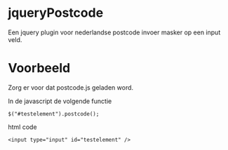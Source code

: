 jqueryPostcode
==============

Een jquery plugin voor nederlandse postcode invoer masker op een input veld.

Voorbeeld
=========
Zorg er voor dat postcode.js geladen word.

In de javascript de volgende functie
```
$("#testelement").postcode();
```
html code
```
<input type="input" id="testelement" />
```
